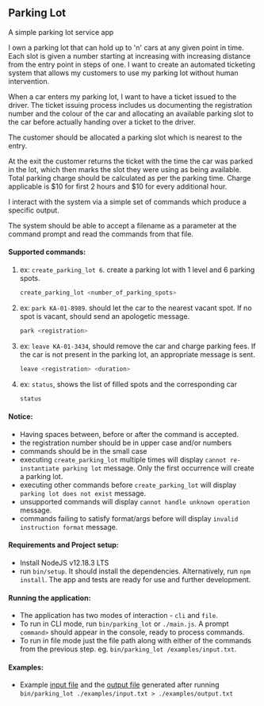 
## Parking Lot
A simple parking lot service app

I own a parking lot that can hold up to 'n' cars at any given point in time. Each slot is given a number starting at increasing with increasing distance from the entry point in steps of one. I want to create an automated ticketing system that allows my customers to use my parking lot without human intervention.

When a car enters my parking lot, I want to have a ticket issued to the driver. The ticket issuing process includes us documenting the registration number and the colour of the car and allocating an available parking slot to the car before actually handing over a ticket to the driver.

The customer should be allocated a parking slot which is nearest to the entry.

At the exit the customer returns the ticket with the time the car was parked in the lot, which then marks the slot they were using as being available. Total parking charge should be calculated as per the parking time. Charge applicable is $10 for first 2 hours and $10 for every additional hour.

I interact with the system via a simple set of commands which produce a specific output.

The system should be able to accept a filename as a parameter at the command prompt and read the commands from that file.


#### Supported commands:
1. ex: `create_parking_lot 6`. create a parking lot with 1 level and 6 parking spots.
    ```sh
    create_parking_lot <number_of_parking_spots>
    ```

2. ex: `park KA-01-8989`. should let the car to the nearest vacant spot. If no spot is vacant, should send an apologetic message.
    ```sh
    park <registration>
    ```

3. ex: `leave KA-01-3434`, should remove the car and charge parking fees. If the car is not present in the parking lot, an appropriate message is sent.
    ```sh
    leave <registration> <duration>
    ```

4. ex: `status`, shows the list of filled spots and the corresponding car
    ```sh
    status
    ```


#### Notice:
- Having spaces between, before or after the command is accepted.
- the registration number should be in upper case and/or numbers
- commands should be in the small case
- executing `create_parking_lot` multiple times will display `cannot re-instantiate parking lot` message. Only the first occurrence will create a parking lot.
- executing other commands before `create_parking_lot` will display `parking lot does not exist` message.
- unsupported commands will display `cannot handle unknown operation` message.
- commands failing to satisfy format/args before will display `invalid instruction format` message.


#### Requirements and Project setup:
- Install NodeJS v12.18.3 LTS
- run `bin/setup`. It should install the dependencies. Alternatively, run `npm install`.
  The app and tests are ready for use and further development.


#### Running the application:
- The application has two modes of interaction - `cli` and `file`.
- To run in CLI mode, run `bin/parking_lot` or `./main.js`. A prompt `command>` should appear in the console, ready to process commands.
- To run in file mode just the file path along with either of the commands from the previous step. eg. `bin/parking_lot /examples/input.txt`.


#### Examples:
- Example [input file](examples/input.txt) and the [output file](examples/output.txt) generated after running `bin/parking_lot ./examples/input.txt > ./examples/output.txt`

